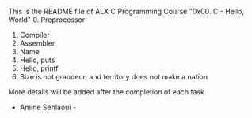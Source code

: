 This is the README file of ALX C Programming Course "0x00. C - Hello, World"
0. Preprocessor
1. Compiler
2. Assembler
3. Name
4. Hello, puts
5. Hello, printf
6. Size is not grandeur, and territory does not make a nation

More details will be added after the completion of each task
- Amine Sehlaoui -
